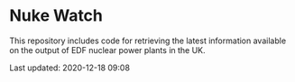 # Nuke Watch

This repository includes code for retrieving the latest information available on the output of EDF nuclear power plants in the UK.

Last updated: 2020-12-18 09:08
